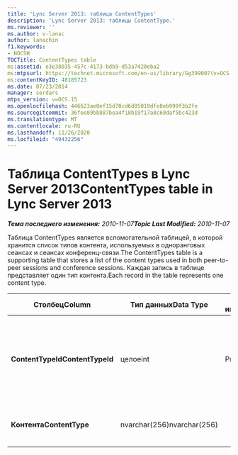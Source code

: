 ```yaml
---
title: 'Lync Server 2013: таблица ContentTypes'
description: 'Lync Server 2013: таблицы ContentType.'
ms.reviewer: ''
ms.author: v-lanac
author: lanachin
f1.keywords:
- NOCSH
TOCTitle: ContentTypes table
ms:assetid: e3e38035-457c-4173-bdb9-d53a7420eba2
ms:mtpsurl: https://technet.microsoft.com/en-us/library/Gg399007(v=OCS.15)
ms:contentKeyID: 48185723
ms.date: 07/23/2014
manager: serdars
mtps_version: v=OCS.15
ms.openlocfilehash: 446623ae0ef15d70cd6d85019dfe8eb999f3b2fe
ms.sourcegitcommit: 36fee89bb887bea4f18b19f17a8c69daf5bc423d
ms.translationtype: MT
ms.contentlocale: ru-RU
ms.lasthandoff: 11/26/2020
ms.locfileid: "49432256"
---
```

# <a name="contenttypes-table-in-lync-server-2013"></a><span data-ttu-id="5899b-103">Таблица ContentTypes в Lync Server 2013</span><span class="sxs-lookup"><span data-stu-id="5899b-103">ContentTypes table in Lync Server 2013</span></span>

<div data-xmlns="http://www.w3.org/1999/xhtml">

<div class="topic" data-xmlns="http://www.w3.org/1999/xhtml" data-msxsl="urn:schemas-microsoft-com:xslt" data-cs="https://msdn.microsoft.com/">

<div data-asp="https://msdn2.microsoft.com/asp">



</div>

<div id="mainSection">

<div id="mainBody"><span data-ttu-id="5899b-104">

<span> </span></span><span class="sxs-lookup"><span data-stu-id="5899b-104">

<span> </span></span></span>

<span data-ttu-id="5899b-105">_**Тема последнего изменения:** 2010-11-07_</span><span class="sxs-lookup"><span data-stu-id="5899b-105">_**Topic Last Modified:** 2010-11-07_</span></span>

<span data-ttu-id="5899b-106">Таблица ContentTypes является вспомогательной таблицей, в которой хранится список типов контента, используемых в одноранговых сеансах и сеансах конференц-связи.</span><span class="sxs-lookup"><span data-stu-id="5899b-106">The ContentTypes table is a supporting table that stores a list of the content types used in both peer-to-peer sessions and conference sessions.</span></span> <span data-ttu-id="5899b-107">Каждая запись в таблице представляет один тип контента.</span><span class="sxs-lookup"><span data-stu-id="5899b-107">Each record in the table represents one content type.</span></span>


<table>
<colgroup>
<col style="width: 25%" />
<col style="width: 25%" />
<col style="width: 25%" />
<col style="width: 25%" />
</colgroup>
<thead>
<tr class="header">
<th><span data-ttu-id="5899b-108">Столбец</span><span class="sxs-lookup"><span data-stu-id="5899b-108">Column</span></span></th>
<th><span data-ttu-id="5899b-109">Тип данных</span><span class="sxs-lookup"><span data-stu-id="5899b-109">Data Type</span></span></th>
<th><span data-ttu-id="5899b-110">Ключ/индекс</span><span class="sxs-lookup"><span data-stu-id="5899b-110">Key/Index</span></span></th>
<th><span data-ttu-id="5899b-111">Сведения</span><span class="sxs-lookup"><span data-stu-id="5899b-111">Details</span></span></th>
</tr>
</thead>
<tbody>
<tr class="odd">
<td><p><span data-ttu-id="5899b-112"><strong>ContentTypeId</strong></span><span class="sxs-lookup"><span data-stu-id="5899b-112"><strong>ContentTypeId</strong></span></span></p></td>
<td><p><span data-ttu-id="5899b-113">целое</span><span class="sxs-lookup"><span data-stu-id="5899b-113">int</span></span></p></td>
<td><p><span data-ttu-id="5899b-114">Primary</span><span class="sxs-lookup"><span data-stu-id="5899b-114">Primary</span></span></p></td>
<td><p><span data-ttu-id="5899b-115">Уникальный номер, определяющий тип контента.</span><span class="sxs-lookup"><span data-stu-id="5899b-115">Unique number identifying the content type.</span></span></p></td>
</tr>
<tr class="even">
<td><p><span data-ttu-id="5899b-116"><strong>Контента</strong></span><span class="sxs-lookup"><span data-stu-id="5899b-116"><strong>ContentType</strong></span></span></p></td>
<td><p><span data-ttu-id="5899b-117">nvarchar(256)</span><span class="sxs-lookup"><span data-stu-id="5899b-117">nvarchar(256)</span></span></p></td>
<td> </td>
<td><p><span data-ttu-id="5899b-118">Имя типа контента.</span><span class="sxs-lookup"><span data-stu-id="5899b-118">Content type name.</span></span></p></td>
</tr>
</tbody>
</table><span data-ttu-id="5899b-119">


</div>

<span> </span>

</div>

</div>

</span><span class="sxs-lookup"><span data-stu-id="5899b-119">


</div>

<span> </span>

</div>

</div>

</span></span></div>

